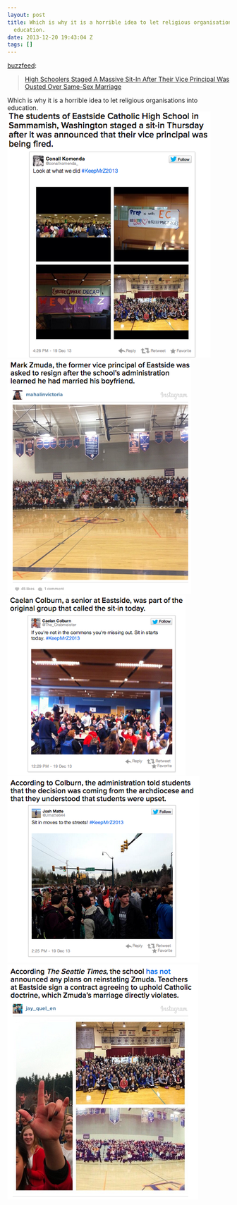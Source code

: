 ```yaml
---
layout: post
title: Which is why it is a horrible idea to let religious organisations into
  education.
date: 2013-12-20 19:43:04 Z
tags: []
---
```

[buzzfeed](http://buzzfeed.tumblr.com/post/70594514955/high-schoolers-staged-a-massive-sit-in-after-their):

> [High Schoolers Staged A Massive Sit-In After Their Vice Principal Was Ousted Over Same-Sex Marriage](http://www.buzzfeed.com/joannaborns/which-twin-peaks-character-are-you)

Which is why it is a horrible idea to let religious organisations into education.
![](/media/2013/12/70608616896_0.png)
![](/media/2013/12/70608616896_1.png)
![](/media/2013/12/70608616896_2.png)
![](/media/2013/12/70608616896_3.png)
![](/media/2013/12/70608616896_4.png)
